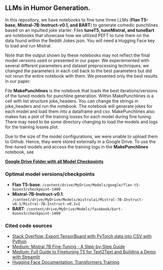 ## LLMs in Humor Generation.

In this repository, we have notebooks to fine tune three LLMs (**Flan T5-base, Mistral-7B-Instruct-v0.1, and BART**) to generate comedic punchlines based on an inputted joke starter.
Files **tuneT5, tuneMistral, and tuneBart** are notebooks that showcase how we utilized PEFT to tune them on the data found within the Reddit Jokes json. You will need a Hugging Face key to load and run Mistral.

Note that the output shown by these notebooks may not reflect the final model versions used or presented in our paper. We experiemented with several different parameters and dataset preprocessing techniques; we changed the parameters in each cell back to the best parameters but did not rerun the entire notebook with them. We presented only the best results in our paper.

File **MakePunchlines** is the notebook that loads the best iterations/versions of the tuned models for punchline generation. Within MakePunchlines is a cell with list structure joke_headers. You can change the strings in joke_headers and run the notebook. The notebook will generate jokes for each model and load them into a dataframe and csv. MakePunchlines also makes has a plot of the training losses for each model during fine tuning. There may need to be some directory changing to load the models and logs for the training losses plot. 

Due to the size of the model configurations, we were unable to upload them to Github. Hence, they were stored externally in a Google Drive. To use the fine-tuned models and access the training logs in the **MakePunchlines** notebook, see

[**Google Drive Folder with all Model Checkpoints**](https://drive.google.com/drive/folders/1NVtKfN_jmsumBkP2It_XhCPaacA9rzB3?usp=drive_link)

### Optimal model versions/checkpoints

- **Flan T5-base**: `/content/drive/MyDrive/Models/google/flan-t5-basev3/checkpoint-1400`
- **Mistral-7B-Instruct-v0.1**: `/content/drive/MyDrive/Models/mistralai/Mistral-7B-Instruct-v0.1/Mistral-7B-Instruct-v0.1v1`
- **BART**: `/content/drive/MyDrive/Models/facebook/bart-basev3/checkpoint-1400`


### Cited code sources

- [Stack Overflow: Export TensorBoard with PyTorch data into CSV with Python](https://stackoverflow.com/questions/71239557/export-tensorboard-with-pytorch-data-into-csv-with-python)
- [Medium: Mistral 7B Fine-Tuning - A Step-by-Step Guide](https://gathnex.medium.com/mistral-7b-fine-tuning-a-step-by-step-guide-52122cdbeca8)
- [Medium: Full Guide to Finetuning T5 for Text2Text and Building a Demo with Streamlit](https://medium.com/nlplanet/a-full-guide-to-finetuning-t5-for-text2text-and-building-a-demo-with-streamlit-c72009631887)
- [Hugging Face Documentation: Transformers Training](https://huggingface.co/docs/transformers/en/training)
